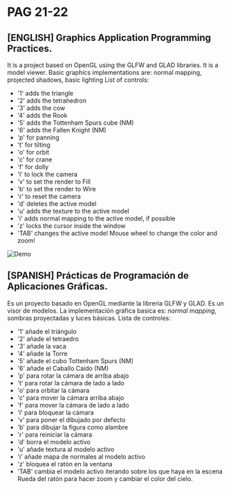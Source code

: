 # PAG 21-22

## [ENGLISH] Graphics Application Programming Practices.

It is a project based on OpenGL using the GLFW and GLAD libraries.
It is a model viewer. Basic graphics implementations are: normal mapping, projected shadows, basic lighting 
List of controls:
* '1' adds the triangle
* '2' adds the tetrahedron
* '3' adds the cow
* '4' adds the Rook
* '5' adds the Tottenham Spurs cube (NM)
* '6' adds the Fallen Knight (NM)
* 'p' for panning
* 't' for tilting
* 'o' for orbit
* 'c' for crane
* 'f' for dolly
* 'l' to lock the camera
* 'v' to set the render to Fill
* 'b' to set the render to Wire
* 'r' to reset the camera
* 'd' deletes the active model
* 'u' adds the texture to the active model
* 'i' adds normal mapping to the active model, if possible
* 'z' locks the cursor inside the window
* 'TAB' changes the active model
Mouse wheel to change the color and zoom!

![Demo](https://i.imgur.com/NQgzRT2.png)

## [SPANISH] Prácticas de Programación de Aplicaciones Gráficas.

Es un proyecto basado en OpenGL mediante la librería GLFW y GLAD.
Es un visor de modelos. La implementación gráfica basica es: _normal mapping_, sombras proyectadas y luces básicas.
Lista de controles:
* '1' añade el triángulo
* '2' añade el tetraedro
* '3' añade la vaca
* '4' añade la Torre
* '5' añade el cubo Tottenham Spurs (NM)
* '6' añade el Caballo Caído (NM)
* 'p' para rotar la cámara de arriba abajo
* 't' para rotar la cámara de lado a lado
* 'o' para orbitar la cámara
* 'c' para mover la cámara arriba abajo
* 'f' para mover la cámara de lado a lado
* 'l' para bloquear la cámara
* 'v' para poner el dibujado por defecto
* 'b' para dibujar la figura como alambre
* 'r' para reiniciar la cámara
* 'd' borra el modelo activo
* 'u' añade textura al modelo activo
* 'i' añade mapa de normales al modelo activo
* 'z' bloquea el ratón en la ventana
* 'TAB' cambia el modelo activo iterando sobre los que haya en la escena
Rueda del ratón para hacer zoom y cambiar el color del cielo.